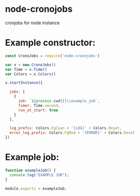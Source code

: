 # node-cronojobs
cronjobs for node instance 


# Example constructor: 

```js 
const CronoJobs = require('node-cronojobs')

var x = new CronoJobs()
var Time = x.Time()
var Colors = x.Colors()

x.startInstance({

  jobs: [
    {
      job: `${process.cwd()}\\example_job`,
      timer: Time.second,
      run_at_start: true
    }
  ],

  log_prefix: Colors.FgCyan + '[LOG]' + Colors.Reset,
  error_log_prefix: Colors.FgRed + '[ERROR]' + Colors.Reset
})

```

# Example job: 
```js
function exampleJob() {
  console.log("EXAMPLE JOB");
}

module.exports = exampleJob;
```
